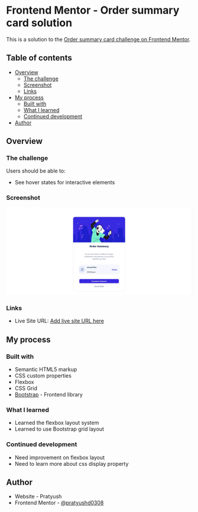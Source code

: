# Frontend Mentor - Order summary card solution

This is a solution to the [Order summary card challenge on Frontend Mentor](https://www.frontendmentor.io/challenges/order-summary-component-QlPmajDUj).

## Table of contents

- [Overview](#overview)
  - [The challenge](#the-challenge)
  - [Screenshot](#screenshot)
  - [Links](#links)
- [My process](#my-process)
  - [Built with](#built-with)
  - [What I learned](#what-i-learned)
  - [Continued development](#continued-development)
- [Author](#author)



## Overview

### The challenge

Users should be able to:

- See hover states for interactive elements

### Screenshot

![](./screenshot.jpg)



### Links


- Live Site URL: [Add live site URL here](https://your-live-site-url.com)

## My process

### Built with

- Semantic HTML5 markup
- CSS custom properties
- Flexbox
- CSS Grid
- [Bootstrap](https://getbootstrap.com/) - Frontend library



### What I learned

- Learned the flexbox layout system
- Learned to use Bootstrap grid layout


### Continued development

- Need improvement on flexbox layout
- Need to learn more about css display property



## Author

- Website - Pratyush
- Frontend Mentor - [@pratyushd0308](https://www.frontendmentor.io/profile/pratyushd0308)


